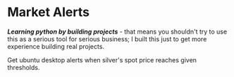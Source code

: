 # Market Alerts

***Learning python by building projects*** - that means you shouldn't try to use this as a serious tool for serious business; I built this just to get more experience building real projects.

Get ubuntu desktop alerts when silver's spot price reaches given thresholds.
